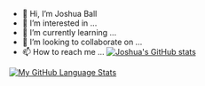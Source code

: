 - 👋 Hi, I’m Joshua Ball
- 👀 I’m interested in ...
- 🌱 I’m currently learning ...
- 💞️ I’m looking to collaborate on ...
- 📫 How to reach me ...
[![Joshua's GitHub stats](https://github-readme-stats.vercel.app/api?username=Jball1)](https://github.com/anuraghazra/github-readme-stats)

[![My GitHub Language Stats](https://github-readme-stats.vercel.app/api/top-langs/?username=JBall1&langs_count=5&theme=tokyonight)]()

<!---
JBall1/JBall1 is a ✨ special ✨ repository because its `README.md` (this file) appears on your GitHub profile.
You can click the Preview link to take a look at your changes.
--->
